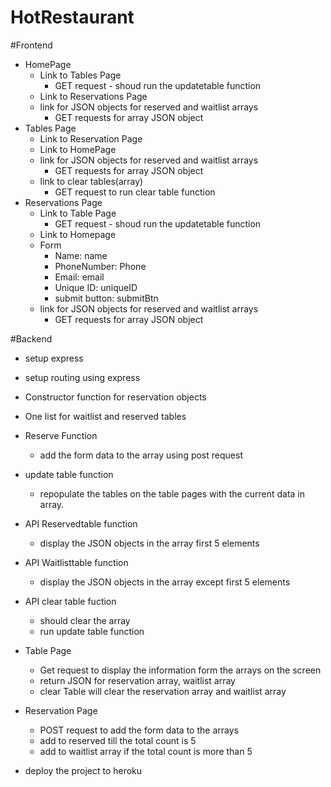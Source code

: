 # HotRestaurant

#Frontend
- HomePage
    - Link to Tables Page
        - GET request - shoud run the updatetable function
    - Link to Reservations Page
    - link for JSON objects for reserved and waitlist arrays
        - GET requests for array JSON object
- Tables Page
    - Link to Reservation Page
    - Link to HomePage
    - link for JSON objects for reserved and waitlist arrays
        - GET requests for array JSON object
    - link to clear tables(array)
        - GET request to run clear table function
- Reservations Page
    - Link to Table Page
        - GET request - shoud run the updatetable function
    - Link to Homepage
    - Form
        - Name: name
        - PhoneNumber: Phone
        - Email: email
        - Unique ID: uniqueID
        - submit button: submitBtn
    - link for JSON objects for reserved and waitlist arrays
        - GET requests for array JSON object

#Backend
- setup express
- setup routing using express
- Constructor function for reservation objects
- One list for waitlist and reserved tables
- Reserve Function
    - add the form data to the array using post request 
- update table function
    - repopulate the tables on the table pages with the current data in array.
- API Reservedtable function
    - display the JSON objects in the array first 5 elements
- API Waitlisttable function
    - display the JSON objects in the array except first 5 elements
- API clear table fuction
    - should clear the array
    - run update table function





- Table Page
    - Get request to display the information form the arrays on the screen
    - return JSON for reservation array, waitlist array
    - clear Table will clear the reservation array and waitlist array
- Reservation Page
    - POST request to add the form data to the arrays
    - add to reserved till the total count is 5
    - add to waitlist array if the total count is more than 5
- deploy the project to heroku

